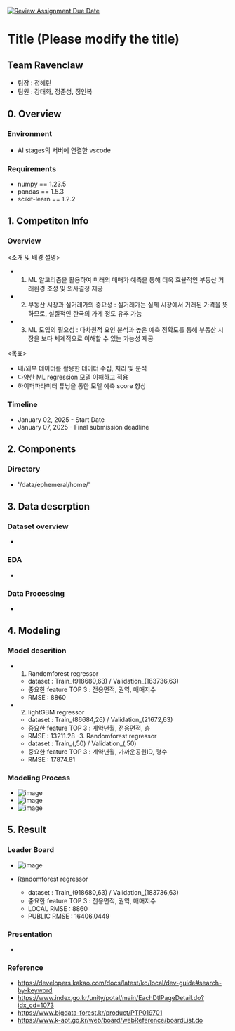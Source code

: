 [![Review Assignment Due Date](https://classroom.github.com/assets/deadline-readme-button-22041afd0340ce965d47ae6ef1cefeee28c7c493a6346c4f15d667ab976d596c.svg)](https://classroom.github.com/a/pjJxrz8e)
# Title (Please modify the title)
## Team Ravenclaw
- 팀장 : 정혜린
- 팀원 : 강태화, 정준성, 정인복

## 0. Overview
### Environment
- AI stages의 서버에 연결한 vscode

### Requirements
- numpy == 1.23.5
- pandas == 1.5.3
- scikit-learn == 1.2.2

## 1. Competiton Info

### Overview
<소개 및 배경 설명>
- 1. ML 알고리즘을 활용하여 미래의 매매가 예측을 통해 더욱 효율적인 부동산
거래환경 조성 및 의사결정 제공
- 2. 부동산 시장과 실거래가의 중요성 : 실거래가는 실제 시장에서 거래된
가격을 뜻하므로, 실질적인 한국의 가계 정도 유추 가능
- 3. ML 도입의 필요성 : 다차원적 요인 분석과 높은 예측 정확도를 통해 부동산
시장을 보다 체계적으로 이해할 수 있는 가능성 제공

<목표>
* 내/외부 데이터를 활용한 데이터 수집, 처리 및 분석
* 다양한 ML regression 모델 이해하고 적용
* 하이퍼파라미터 튜닝을 통한 모델 예측 score 향상

### Timeline

- January 02, 2025 - Start Date
- January 07, 2025 - Final submission deadline

## 2. Components

### Directory

- '/data/ephemeral/home/'

## 3. Data descrption

### Dataset overview

- 

### EDA

- 

### Data Processing

-

## 4. Modeling

### Model descrition

- 1. Randomforest regressor
  - dataset : Train_(918680,63) /  Validation_(183736,63)
  - 중요한 feature TOP 3 : 전용면적, 권역, 매매지수
  - RMSE : 8860
- 2. lightGBM regressor
  - dataset : Train_(86684,26) /  Validation_(21672,63)
  - 중요한 feature TOP 3 : 계약년월, 전용면적, 층
  - RMSE : 13211.28
-3. Randomforest regressor
  - dataset : Train_(,50) /  Validation_(,50)
  - 중요한 feature TOP 3 : 계약년월, 가까운공원ID, 평수
  - RMSE : 17874.81
         
### Modeling Process

- ![image](https://github.com/user-attachments/assets/ce39ba02-37ef-4df8-9c2c-3ee4bfd17104)
- ![image](https://github.com/user-attachments/assets/0cb76923-6e6f-4933-a208-9f0d9375aa7e)
- ![image](https://github.com/user-attachments/assets/88c80b96-1796-4ba8-a5f9-a3bade25f658)

## 5. Result

### Leader Board

- ![image](https://github.com/user-attachments/assets/db704aad-6dc1-48e6-84cc-43c4db9bc48f)


- Randomforest regressor
  - dataset : Train_(918680,63) /  Validation_(183736,63)
  - 중요한 feature TOP 3 : 전용면적, 권역, 매매지수
  - LOCAL RMSE : 8860
  - PUBLIC RMSE : 16406.0449

### Presentation

- 


### Reference
- https://developers.kakao.com/docs/latest/ko/local/dev-guide#search-by-keyword
- https://www.index.go.kr/unity/potal/main/EachDtlPageDetail.do?idx_cd=1073
- https://www.bigdata-forest.kr/product/PTP019701
- https://www.k-apt.go.kr/web/board/webReference/boardList.do
